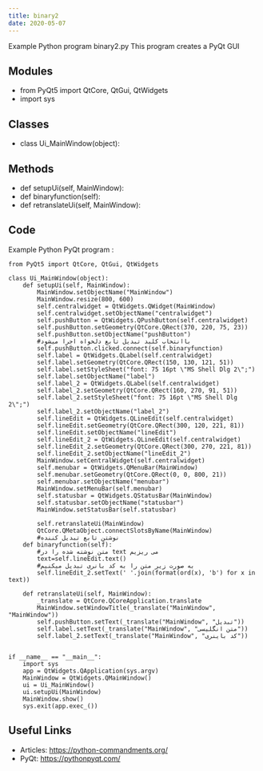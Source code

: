 ```yaml
---
title: binary2
date: 2020-05-07
---
```

Example Python program binary2.py
This program creates a PyQt GUI

## Modules

* from PyQt5 import QtCore, QtGui, QtWidgets
* import sys

## Classes

* class Ui_MainWindow(object):

## Methods

* def setupUi(self, MainWindow):
* def binaryfunction(self):
* def retranslateUi(self, MainWindow):

## Code

Example Python PyQt program :

    from PyQt5 import QtCore, QtGui, QtWidgets
    
    class Ui_MainWindow(object):
        def setupUi(self, MainWindow):
            MainWindow.setObjectName("MainWindow")
            MainWindow.resize(800, 600)
            self.centralwidget = QtWidgets.QWidget(MainWindow)
            self.centralwidget.setObjectName("centralwidget")
            self.pushButton = QtWidgets.QPushButton(self.centralwidget)
            self.pushButton.setGeometry(QtCore.QRect(370, 220, 75, 23))
            self.pushButton.setObjectName("pushButton")
            #باانتخاب کلید تبدیل تابع دلخواه اجرا میشود
            self.pushButton.clicked.connect(self.binaryfunction)
            self.label = QtWidgets.QLabel(self.centralwidget)
            self.label.setGeometry(QtCore.QRect(150, 130, 121, 51))
            self.label.setStyleSheet("font: 75 16pt \"MS Shell Dlg 2\";")
            self.label.setObjectName("label")
            self.label_2 = QtWidgets.QLabel(self.centralwidget)
            self.label_2.setGeometry(QtCore.QRect(160, 270, 91, 51))
            self.label_2.setStyleSheet("font: 75 16pt \"MS Shell Dlg 2\";")
            self.label_2.setObjectName("label_2")
            self.lineEdit = QtWidgets.QLineEdit(self.centralwidget)
            self.lineEdit.setGeometry(QtCore.QRect(300, 120, 221, 81))
            self.lineEdit.setObjectName("lineEdit")
            self.lineEdit_2 = QtWidgets.QLineEdit(self.centralwidget)
            self.lineEdit_2.setGeometry(QtCore.QRect(300, 270, 221, 81))
            self.lineEdit_2.setObjectName("lineEdit_2")
            MainWindow.setCentralWidget(self.centralwidget)
            self.menubar = QtWidgets.QMenuBar(MainWindow)
            self.menubar.setGeometry(QtCore.QRect(0, 0, 800, 21))
            self.menubar.setObjectName("menubar")
            MainWindow.setMenuBar(self.menubar)
            self.statusbar = QtWidgets.QStatusBar(MainWindow)
            self.statusbar.setObjectName("statusbar")
            MainWindow.setStatusBar(self.statusbar)
    
            self.retranslateUi(MainWindow)
            QtCore.QMetaObject.connectSlotsByName(MainWindow)
            #نوشتن تابع تبدیل کننده
        def binaryfunction(self):
            #متن نوشته شده را در text می ریزیم
            text=self.lineEdit.text()
            #به صورت زیر متن را به کد بانری تبدیل میکنیم
            self.lineEdit_2.setText(' '.join(format(ord(x), 'b') for x in text)) 
            
        def retranslateUi(self, MainWindow):
            _translate = QtCore.QCoreApplication.translate
            MainWindow.setWindowTitle(_translate("MainWindow", "MainWindow"))
            self.pushButton.setText(_translate("MainWindow", "تبدیل"))
            self.label.setText(_translate("MainWindow", "متن انگلیسی"))
            self.label_2.setText(_translate("MainWindow", "کد باینری"))
    
    
    if __name__ == "__main__":
        import sys
        app = QtWidgets.QApplication(sys.argv)
        MainWindow = QtWidgets.QMainWindow()
        ui = Ui_MainWindow()
        ui.setupUi(MainWindow)
        MainWindow.show()
        sys.exit(app.exec_())

## Useful Links

- Articles: https://python-commandments.org/
- PyQt: https://pythonpyqt.com/
